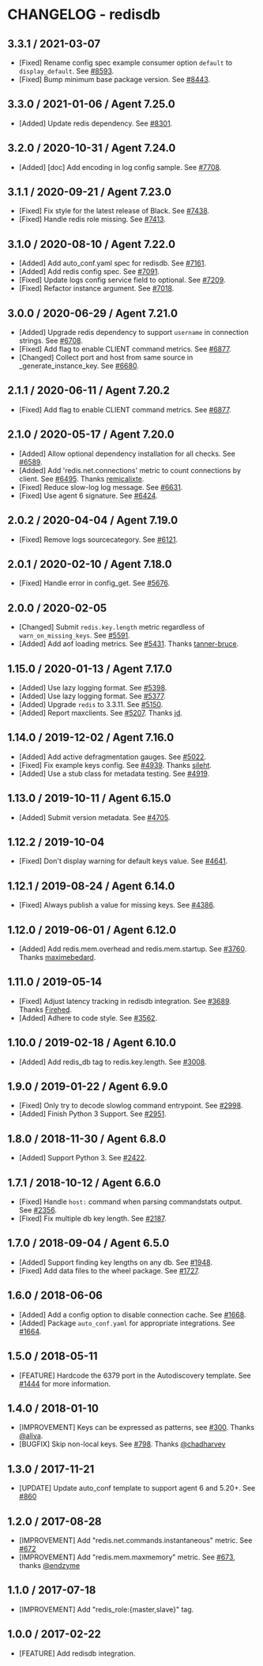 # CHANGELOG - redisdb

## 3.3.1 / 2021-03-07

* [Fixed] Rename config spec example consumer option `default` to `display_default`. See [#8593](https://github.com/DataDog/integrations-core/pull/8593).
* [Fixed] Bump minimum base package version. See [#8443](https://github.com/DataDog/integrations-core/pull/8443).

## 3.3.0 / 2021-01-06 / Agent 7.25.0

* [Added] Update redis dependency. See [#8301](https://github.com/DataDog/integrations-core/pull/8301).

## 3.2.0 / 2020-10-31 / Agent 7.24.0

* [Added] [doc] Add encoding in log config sample. See [#7708](https://github.com/DataDog/integrations-core/pull/7708).

## 3.1.1 / 2020-09-21 / Agent 7.23.0

* [Fixed] Fix style for the latest release of Black. See [#7438](https://github.com/DataDog/integrations-core/pull/7438).
* [Fixed] Handle redis role missing. See [#7413](https://github.com/DataDog/integrations-core/pull/7413).

## 3.1.0 / 2020-08-10 / Agent 7.22.0

* [Added] Add auto_conf.yaml spec for redisdb. See [#7161](https://github.com/DataDog/integrations-core/pull/7161).
* [Added] Add redis config spec. See [#7091](https://github.com/DataDog/integrations-core/pull/7091).
* [Fixed] Update logs config service field to optional. See [#7209](https://github.com/DataDog/integrations-core/pull/7209).
* [Fixed] Refactor instance argument. See [#7018](https://github.com/DataDog/integrations-core/pull/7018).

## 3.0.0 / 2020-06-29 / Agent 7.21.0

* [Added] Upgrade redis dependency to support `username` in connection strings. See [#6708](https://github.com/DataDog/integrations-core/pull/6708).
* [Fixed] Add flag to enable CLIENT command metrics. See [#6877](https://github.com/DataDog/integrations-core/pull/6877).
* [Changed] Collect port and host from same source in _generate_instance_key. See [#6680](https://github.com/DataDog/integrations-core/pull/6680).

## 2.1.1 / 2020-06-11 / Agent 7.20.2

* [Fixed] Add flag to enable CLIENT command metrics. See [#6877](https://github.com/DataDog/integrations-core/pull/6877).

## 2.1.0 / 2020-05-17 / Agent 7.20.0

* [Added] Allow optional dependency installation for all checks. See [#6589](https://github.com/DataDog/integrations-core/pull/6589).
* [Added] Add 'redis.net.connections' metric to count connections by client. See [#6495](https://github.com/DataDog/integrations-core/pull/6495). Thanks [remicalixte](https://github.com/remicalixte).
* [Fixed] Reduce slow-log log message. See [#6631](https://github.com/DataDog/integrations-core/pull/6631).
* [Fixed] Use agent 6 signature. See [#6424](https://github.com/DataDog/integrations-core/pull/6424).

## 2.0.2 / 2020-04-04 / Agent 7.19.0

* [Fixed] Remove logs sourcecategory. See [#6121](https://github.com/DataDog/integrations-core/pull/6121).

## 2.0.1 / 2020-02-10 / Agent 7.18.0

* [Fixed] Handle error in config_get. See [#5676](https://github.com/DataDog/integrations-core/pull/5676).

## 2.0.0 / 2020-02-05

* [Changed] Submit `redis.key.length` metric regardless of `warn_on_missing_keys`. See [#5591](https://github.com/DataDog/integrations-core/pull/5591).
* [Added] Add aof loading metrics. See [#5431](https://github.com/DataDog/integrations-core/pull/5431). Thanks [tanner-bruce](https://github.com/tanner-bruce).

## 1.15.0 / 2020-01-13 / Agent 7.17.0

* [Added] Use lazy logging format. See [#5398](https://github.com/DataDog/integrations-core/pull/5398).
* [Added] Use lazy logging format. See [#5377](https://github.com/DataDog/integrations-core/pull/5377).
* [Added] Upgrade `redis` to 3.3.11. See [#5150](https://github.com/DataDog/integrations-core/pull/5150).
* [Added] Report maxclients. See [#5207](https://github.com/DataDog/integrations-core/pull/5207). Thanks [jd](https://github.com/jd).

## 1.14.0 / 2019-12-02 / Agent 7.16.0

* [Added] Add active defragmentation gauges. See [#5022](https://github.com/DataDog/integrations-core/pull/5022).
* [Fixed] Fix example keys config. See [#4939](https://github.com/DataDog/integrations-core/pull/4939). Thanks [sileht](https://github.com/sileht).
* [Added] Use a stub class for metadata testing. See [#4919](https://github.com/DataDog/integrations-core/pull/4919).

## 1.13.0 / 2019-10-11 / Agent 6.15.0

* [Added] Submit version metadata. See [#4705](https://github.com/DataDog/integrations-core/pull/4705).

## 1.12.2 / 2019-10-04

* [Fixed] Don't display warning for default keys value. See [#4641](https://github.com/DataDog/integrations-core/pull/4641).

## 1.12.1 / 2019-08-24 / Agent 6.14.0

* [Fixed] Always publish a value for missing keys. See [#4386](https://github.com/DataDog/integrations-core/pull/4386).

## 1.12.0 / 2019-06-01 / Agent 6.12.0

* [Added] Add redis.mem.overhead and redis.mem.startup. See [#3760](https://github.com/DataDog/integrations-core/pull/3760). Thanks [maximebedard](https://github.com/maximebedard).

## 1.11.0 / 2019-05-14

* [Fixed] Adjust latency tracking in redisdb integration. See [#3689](https://github.com/DataDog/integrations-core/pull/3689). Thanks [Firehed](https://github.com/Firehed).
* [Added] Adhere to code style. See [#3562](https://github.com/DataDog/integrations-core/pull/3562).

## 1.10.0 / 2019-02-18 / Agent 6.10.0

* [Added] Add redis_db tag to redis.key.length. See [#3008](https://github.com/DataDog/integrations-core/pull/3008).

## 1.9.0 / 2019-01-22 / Agent 6.9.0

* [Fixed] Only try to decode slowlog command entrypoint. See [#2998][1].
* [Added] Finish Python 3 Support. See [#2951][2].

## 1.8.0 / 2018-11-30 / Agent 6.8.0

* [Added] Support Python 3. See [#2422][3].

## 1.7.1 / 2018-10-12 / Agent 6.6.0

* [Fixed] Handle `host:` command when parsing commandstats output. See [#2356][4].
* [Fixed] Fix multiple db key length. See [#2187][5].

## 1.7.0 / 2018-09-04 / Agent 6.5.0

* [Added] Support finding key lengths on any db. See [#1948][6].
* [Fixed] Add data files to the wheel package. See [#1727][7].

## 1.6.0 / 2018-06-06

* [Added] Add a config option to disable connection cache. See [#1668][8].
* [Added] Package `auto_conf.yaml` for appropriate integrations. See [#1664][9].

## 1.5.0 / 2018-05-11

* [FEATURE] Hardcode the 6379 port in the Autodiscovery template. See [#1444][10] for more information.

## 1.4.0 / 2018-01-10

* [IMPROVEMENT] Keys can be expressed as patterns, see [#300][11]. Thanks [@aliva][12].
* [BUGFIX] Skip non-local keys. See  [#798][13]. Thanks [@chadharvey][14]

## 1.3.0 / 2017-11-21

* [UPDATE] Update auto_conf template to support agent 6 and 5.20+. See [#860][15]

## 1.2.0 / 2017-08-28

* [IMPROVEMENT] Add "redis.net.commands.instantaneous" metric. See [#672][16]
* [IMPROVEMENT] Add "redis.mem.maxmemory" metric. See [#673][17], thanks [@endzyme][18]

## 1.1.0 / 2017-07-18

* [IMPROVEMENT] Add "redis_role:{master,slave}" tag.

## 1.0.0 / 2017-02-22

* [FEATURE] Add redisdb integration.

<!--- The following link definition list is generated by PimpMyChangelog --->
[1]: https://github.com/DataDog/integrations-core/pull/2998
[2]: https://github.com/DataDog/integrations-core/pull/2951
[3]: https://github.com/DataDog/integrations-core/pull/2422
[4]: https://github.com/DataDog/integrations-core/pull/2356
[5]: https://github.com/DataDog/integrations-core/pull/2187
[6]: https://github.com/DataDog/integrations-core/pull/1948
[7]: https://github.com/DataDog/integrations-core/pull/1727
[8]: https://github.com/DataDog/integrations-core/pull/1668
[9]: https://github.com/DataDog/integrations-core/pull/1664
[10]: https://github.com/DataDog/integrations-core/pull/1444
[11]: https://github.com/DataDog/integrations-core/issues/300
[12]: https://github.com/aliva
[13]: https://github.com/DataDog/integrations-core/issues/798
[14]: https://github.com/chadharvey
[15]: https://github.com/DataDog/integrations-core/issues/860
[16]: https://github.com/DataDog/integrations-core/issues/672
[17]: https://github.com/DataDog/integrations-core/issues/673
[18]: https://github.com/endzyme
